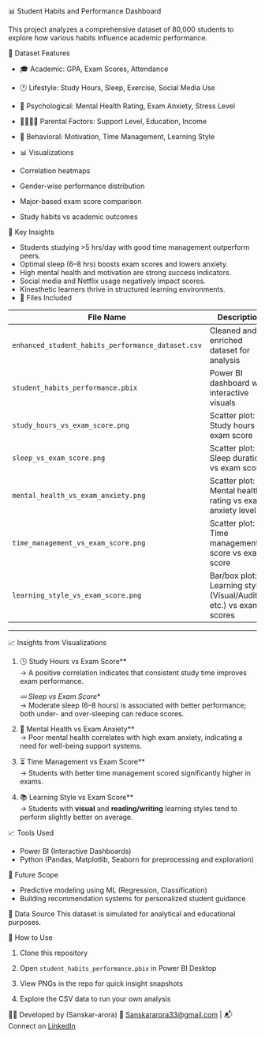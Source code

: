  📊 Student Habits and Performance Dashboard

This project analyzes a comprehensive dataset of 80,000 students to explore how various habits influence academic performance.

📁 Dataset Features
- 🎓 Academic: GPA, Exam Scores, Attendance
- 🕐 Lifestyle: Study Hours, Sleep, Exercise, Social Media Use
- 🧠 Psychological: Mental Health Rating, Exam Anxiety, Stress Level
- 👨‍👩‍👧‍👦 Parental Factors: Support Level, Education, Income
- 🎯 Behavioral: Motivation, Time Management, Learning Style

-  📊 Visualizations
- Correlation heatmaps
- Gender-wise performance distribution
- Major-based exam score comparison
- Study habits vs academic outcomes

 🧠 Key Insights
- Students studying >5 hrs/day with good time management outperform peers.
- Optimal sleep (6–8 hrs) boosts exam scores and lowers anxiety.
- High mental health and motivation are strong success indicators.
- Social media and Netflix usage negatively impact scores.
- Kinesthetic learners thrive in structured learning environments.
- 📂 Files Included

| File Name                                    | Description                                                |
|---------------------------------------------|------------------------------------------------------------|
| `enhanced_student_habits_performance_dataset.csv` | Cleaned and enriched dataset for analysis                  |
| `student_habits_performance.pbix`           | Power BI dashboard with interactive visuals                |
| `study_hours_vs_exam_score.png`             | Scatter plot: Study hours vs exam score                    |
| `sleep_vs_exam_score.png`                   | Scatter plot: Sleep duration vs exam score                 |
| `mental_health_vs_exam_anxiety.png`         | Scatter plot: Mental health rating vs exam anxiety level   |
| `time_management_vs_exam_score.png`         | Scatter plot: Time management score vs exam score          |
| `learning_style_vs_exam_score.png`          | Bar/box plot: Learning styles (Visual/Auditory etc.) vs exam scores |

---

 📈 Insights from Visualizations

1. 🕒 Study Hours vs Exam Score**  
   → A positive correlation indicates that consistent study time improves exam performance.

   *💤 Sleep vs Exam Score**  
   → Moderate sleep (6–8 hours) is associated with better performance; both under- and over-sleeping can reduce scores.

3. 🧠 Mental Health vs Exam Anxiety**  
   → Poor mental health correlates with high exam anxiety, indicating a need for well-being support systems.

4. ⏳ Time Management vs Exam Score**  
   → Students with better time management scored significantly higher in exams.

5. 📚 Learning Style vs Exam Score**  
   → Students with **visual** and **reading/writing** learning styles tend to perform slightly better on average.

 📈 Tools Used
- Power BI (Interactive Dashboards)
- Python (Pandas, Matplotlib, Seaborn for preprocessing and exploration)


 🚀 Future Scope
- Predictive modeling using ML (Regression, Classification)
- Building recommendation systems for personalized student guidance

 🧾 Data Source
This dataset is simulated for analytical and educational purposes.

🚀 How to Use

1. Clone this repository
   
2. Open `student_habits_performance.pbix` in Power BI Desktop

3. View PNGs in the repo for quick insight snapshots

4. Explore the CSV data to run your own analysis


👨‍💻 Developed by (Sanskar-arora) 📧 Sanskararora33@gmail.com  | 📬 Connect on [LinkedIn](https://www.linkedin.com/in/sanskar-arora-b60151221/)

